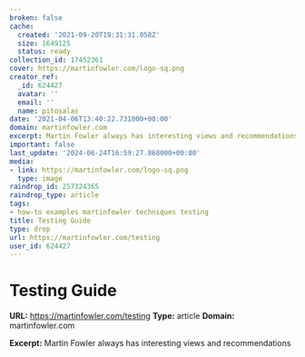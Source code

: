```yaml
---
broken: false
cache:
  created: '2021-09-20T19:31:31.058Z'
  size: 1649125
  status: ready
collection_id: 17452361
cover: https://martinfowler.com/logo-sq.png
creator_ref:
  _id: 624427
  avatar: ''
  email: ''
  name: pitosalas
date: '2021-04-06T13:40:22.731000+00:00'
domain: martinfowler.com
excerpt: Martin Fowler always has interesting views and recommendations
important: false
last_update: '2024-06-24T16:59:27.868000+00:00'
media:
- link: https://martinfowler.com/logo-sq.png
  type: image
raindrop_id: 257324365
raindrop_type: article
tags:
- how-to examples martinfowler techniques testing
title: Testing Guide
type: drop
url: https://martinfowler.com/testing
user_id: 624427
---
```


# Testing Guide

**URL:** https://martinfowler.com/testing
**Type:** article
**Domain:** martinfowler.com

**Excerpt:** Martin Fowler always has interesting views and recommendations
